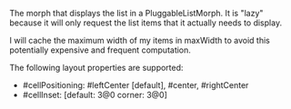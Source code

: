 The morph that displays the list in a PluggableListMorph.  It is "lazy" because it will only request the list items that it actually needs to display.

I will cache the maximum width of my items in maxWidth to avoid this potentially expensive and frequent computation.

The following layout properties are supported:
- #cellPositioning: #leftCenter [default], #center, #rightCenter
- #cellInset: [default: 3@0 corner: 3@0]